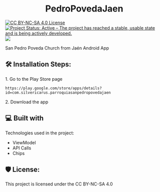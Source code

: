 <h1 align="center" id="title">PedroPovedaJaen</h1>
<p style="align:left;">
  <a href="https://creativecommons.org/licenses/by-nc-sa/4.0/"><img src="https://licensebuttons.net/l/by-nc-sa/4.0/88x31.png" alt="CC BY-NC-SA 4.0 License"></a>
  <a href="https://www.repostatus.org/#active"><img src="https://www.repostatus.org/badges/latest/active.svg" alt="Project Status: Active – The project has reached a stable, usable state and is being actively developed."></a>
  <img src="https://4.vercel.app/github/languageall/silvericarus/pedropovedajaen?icon=android&iconcolor=32de84">
</p>
<p id="description">San Pedro Poveda Church from Jaén Android App</p>

<h2>🛠️ Installation Steps:</h2>

<p>1. Go to the Play Store page</p>

```
https://play.google.com/store/apps/details?id=com.silvericarus.parroquiasanpedropovedajaen
```

<p>2. Download the app</p>

  
  
<h2>💻 Built with</h2>

Technologies used in the project:

*   ViewModel
*   API Calls
*   Chips

<h2>🛡️ License:</h2>

This project is licensed under the CC BY-NC-SA 4.0
